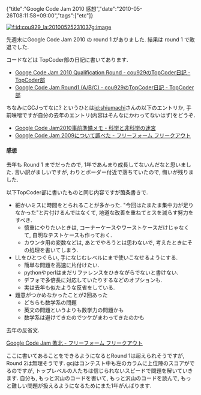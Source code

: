 {"title":"Google Code Jam 2010 感想","date":"2010-05-26T08:11:58+09:00","tags":["etc"]}

<!-- DATE: 2010-05-25T23:11:58+00:00 -->
<!-- OLDURL: http://d.hatena.ne.jp/cou929_la/20100525/ -->


<div class="section">
<p><a href="http://f.hatena.ne.jp/cou929_la/20100525231037" class="hatena-fotolife" target="_blank"><img src="http://cdn-ak.f.st-hatena.com/images/fotolife/c/cou929_la/20100525/20100525231037.gif" alt="f:id:cou929_la:20100525231037g:image" title="f:id:cou929_la:20100525231037g:image" class="hatena-fotolife"></a></p>
<p>先週末にGoogle Code Jam 2010 の round 1 がありました. 結果は round 1 で敗退でした. </p>
<p>コードなどは TopCoder部の日記に書いてあります.</p>

<ul>
<li><a href="http://topcoder.g.hatena.ne.jp/cou929/20100509/1273422186" target="_blank">Googe Code Jam 2010 Qualification Round - cou929のTopCoder日記 - TopCoder部</a></li>
<li><a href="http://topcoder.g.hatena.ne.jp/cou929/20100525/1274794990" target="_blank">Google Code Jam Round1 (A/B/C) - cou929のTopCoder日記 - TopCoder部</a></li>
</ul>
<p>ちなみにGCJってなに? というひとは<a href="http://d.hatena.ne.jp/shiumachi/">id:shiumachi</a>さんの以下のエントリか, 手前味噌ですが自分の去年のエントリ(内容はそんなにかわってないはず)をどうぞ.</p>

<ul>
<li><a href="http://d.hatena.ne.jp/shiumachi/20100422/1271863112" target="_blank">Google Code Jam2010事前準備メモ - 科学と非科学の迷宮</a></li>
<li><a href="http://d.hatena.ne.jp/cou929_la/20090818/1250605375" target="_blank">Google Code Jam 2009について調べた - フリーフォーム フリークアウト</a></li>
</ul>
<h4>感想</h4>
<p>去年も Round 1 までだったので, 1年であんまり成長してないんだなと思いました. 言い訳がましいですが, わりとボーダー付近で落ちていたので, 悔いが残りました.</p>
<p>以下TopCoder部に書いたものと同じ内容ですが箇条書きで.</p>

<ul>
<li> 細かいミスに時間をとられることが多かった. "今回はたまたま集中力が足りなかった"と片付けるんではなくて, 地道な改善を重ねてミスを減らす努力をすべき.

<ul>
<li> 慎重にやりたいときは, コーナーケースやワーストケースだけじゃなくて, 自明なテストケースも作っておく. </li>
<li> カウンタ用の変数などは, あとでやろうとは思わないで, 考えたときにその処理を書いてしまう.</li>
</ul>
</li>
<li> LLをひとつぐらい, 手になじむレベルにまで使いこなせるようにする.

<ul>
<li> 簡単な問題を高速に片付けたい.</li>
<li> pythonやperlはまだリファレンスをひきながらでないと書けない.</li>
<li> デフォで多倍長に対応していたりするなどのオプションも.</li>
<li> 実は去年も似たような反省をしている.</li>
</ul>
</li>
<li> 題意がつかめなかったことが2回あった

<ul>
<li> どちらも数学系の問題</li>
<li> 英文の問題というよりも数学力の問題かも</li>
<li> 数学系は避けてきたのでツケがまわってきたのかも</li>
</ul>
</li>
</ul>
<p>去年の反省文.</p>
<p><a href="http://d.hatena.ne.jp/cou929_la/20090914/1252899593" target="_blank">Google Code Jam 敗北 - フリーフォーム フリークアウト</a></p>
<p>ここに書いてあることをできるようになるとRound 1は超えられそうですが, Round 2は無理そうです. gcjはコンテスト中も左のカラムに上位陣のスコアがでるのですが, トップレベルの人たちは信じられないスピードで問題を解いていきます. 自分も, もっと沢山のコードを書いて, もっと沢山のコードを読んで, もっと難しい問題が扱えるようになるためにまた1年がんばります.</p>
</div>







